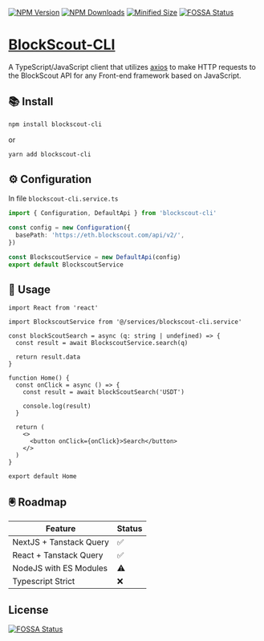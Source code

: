 [![NPM Version](https://img.shields.io/npm/v/blockscout-cli)](https://www.npmjs.com/package/blockscout-cli)
[![NPM Downloads](https://img.shields.io/npm/dm/blockscout)](https://www.npmjs.com/package/blockscout-cli)
[![Minified Size](https://img.shields.io/bundlephobia/min/blockscout-cli)](https://www.npmjs.com/package/blockscout-cli)
[![FOSSA Status](https://app.fossa.com/api/projects/git%2Bgithub.com%2Faaop3734%2Fblockscout-cli.svg?type=shield)](https://app.fossa.com/projects/git%2Bgithub.com%2Faaop3734%2Fblockscout-cli?ref=badge_shield)

# [BlockScout-CLI](https://github.com/aaop3734/blockscout-cli)

A TypeScript/JavaScript client that utilizes [axios](https://github.com/axios/axios) to make HTTP requests to the BlockScout API for any Front-end framework based on JavaScript.

## 📚 Install

```bash
npm install blockscout-cli
```

or

```bash
yarn add blockscout-cli
```

## ⚙️ Configuration

In file `blockscout-cli.service.ts`

```typescript
import { Configuration, DefaultApi } from 'blockscout-cli'

const config = new Configuration({
  basePath: 'https://eth.blockscout.com/api/v2/',
})

const BlockscoutService = new DefaultApi(config)
export default BlockscoutService
```

## 🔨 Usage

```tsx
import React from 'react'

import BlockscoutService from '@/services/blockscout-cli.service'

const blockScoutSearch = async (q: string | undefined) => {
  const result = await BlockscoutService.search(q)

  return result.data
}

function Home() {
  const onClick = async () => {
    const result = await blockScoutSearch('USDT')

    console.log(result)
  }

  return (
    <>
      <button onClick={onClick}>Search</button>
    </>
  )
}

export default Home
```

## 🖲️ Roadmap

| Feature                 | Status |
| ----------------------- | ------ |
| NextJS + Tanstack Query | ✅     |
| React + Tanstack Query  | ✅     |
| NodeJS with ES Modules  | ⚠️     |
| Typescript Strict       | ❌     |

## License

[![FOSSA Status](https://app.fossa.com/api/projects/git%2Bgithub.com%2Faaop3734%2Fblockscout-cli.svg?type=large)](https://app.fossa.com/projects/git%2Bgithub.com%2Faaop3734%2Fblockscout-cli?ref=badge_large)

